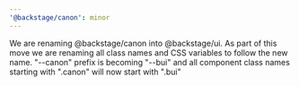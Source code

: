 ```yaml
---
'@backstage/canon': minor
---
```


We are renaming @backstage/canon into @backstage/ui. As part of this move we are renaming all class names and CSS variables to follow the new name. "--canon" prefix is becoming "--bui" and all component class names starting with ".canon" will now start with ".bui"
